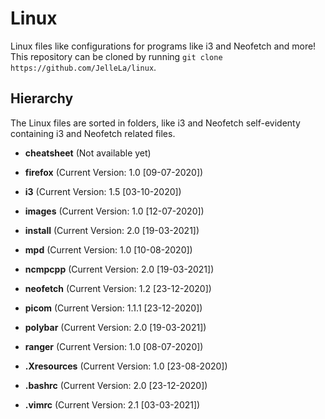 # Linux
Linux files like configurations for programs like i3 and Neofetch and more! This repository can be cloned by running `git clone https://github.com/JelleLa/linux`.

## Hierarchy
The Linux files are sorted in folders, like i3 and Neofetch self-evidenty containing i3 and Neofetch related files.
* **cheatsheet** (Not available yet)

* **firefox** (Current Version: 1.0 [09-07-2020])

* **i3** (Current Version: 1.5 [03-10-2020])

* **images** (Current Version: 1.0 [12-07-2020])

* **install** (Current Version: 2.0 [19-03-2021])

* **mpd** (Current Version: 1.0 [10-08-2020])

* **ncmpcpp** (Current Version: 2.0 [19-03-2021])

* **neofetch** (Current Version: 1.2 [23-12-2020])

* **picom** (Current Version: 1.1.1 [23-12-2020])

* **polybar** (Current Version: 2.0 [19-03-2021])

* **ranger** (Current Version: 1.0 [08-07-2020])

* **.Xresources** (Current Version: 1.0 [23-08-2020])

* **.bashrc** (Current Version: 2.0 [23-12-2020])

* **.vimrc** (Current Version: 2.1 [03-03-2021])


